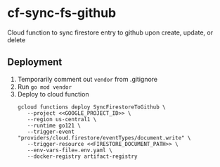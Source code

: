 # cf-sync-fs-github
Cloud function to sync firestore entry to github upon create, update, or delete

## Deployment
1. Temporarily comment out `vendor` from .gitignore
2. Run `go mod vendor`
3. Deploy to cloud function
     ```
     gcloud functions deploy SyncFirestoreToGithub \
        --project <<GOOGLE_PROJECT_ID>> \
        --region us-central1 \
        --runtime go121 \
        --trigger-event "providers/cloud.firestore/eventTypes/document.write" \
        --trigger-resource <<FIRESTORE_DOCUMENT_PATH>> \
        --env-vars-file=.env.yaml \
        --docker-registry artifact-registry
     ```